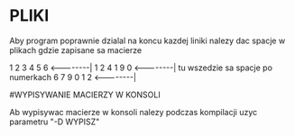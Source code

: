 # PLIKI

Aby program poprawnie dzialal na koncu kazdej liniki nalezy dac spacje w plikach gdzie zapisane sa macierze

1 2 3 4 5 6 <--------|
1 2 4 1 9 0 <--------| tu wszedzie sa spacje po numerkach
6 7 9 0 1 2 <--------|

#WYPISYWANIE MACIERZY W KONSOLI

Ab wypisywac macierze w konsoli nalezy podczas kompilacji uzyc parametru "-D WYPISZ"